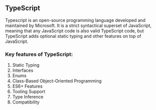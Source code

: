  ## TypeScript 
 Typescript is an open-source programming language developed and maintained by Microsoft. 
 It is a strict syntactical superset of JavaScript, meaning that any JavaScript code is also valid TypeScript code, but TypeScript adds optional static typing and other features on top of JavaScript.

  ### Key features of TypeScript:
  1. Static Typing
  2. Interfaces
  3. Enums
  4. Class-Based Object-Oriented Programming
  5. ES6+ Features
  6. Tooling Support
  7. Type Inference
  8. Compatibility
  

